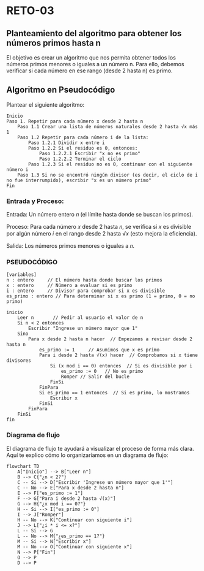 # RETO-03

## Planteamiento del algoritmo para obtener los números primos hasta n
El objetivo es crear un algoritmo que nos permita obtener todos los números primos menores o iguales a un número n. Para ello, debemos verificar si cada número en ese rango (desde 2 hasta n) es primo.

## Algoritmo en Pseudocódigo
Plantear el siguiente algoritmo:
```
Inicio
Paso 1. Repetir para cada número x desde 2 hasta n
    Paso 1.1 Crear una lista de números naturales desde 2 hasta √x más 1
    Paso 1.2 Repetir para cada número i de la lista:
        Paso 1.2.1 Dividir x entre i
        Paso 1.2.2 Si el residuo es 0, entonces:
            Paso 1.2.2.1 Escribir "x no es primo"
            Paso 1.2.2.2 Terminar el ciclo
        Paso 1.2.3 Si el residuo no es 0, continuar con el siguiente número i
    Paso 1.3 Si no se encontró ningún divisor (es decir, el ciclo de i no fue interrumpido), escribir "x es un número primo"
Fin

```
### Entrada y Proceso:
Entrada: Un número entero 𝑛 (el límite hasta donde se buscan los primos).

Proceso: Para cada número 𝑥 desde 2 hasta 𝑛, se verifica si 𝑥 es divisible por algún número 𝑖 en el rango desde 2 hasta √𝑥 (esto mejora la eficiencia).

Salida: Los números primos menores o iguales a 𝑛.

### PSEUDOCÓDIGO
```
[variables]
n : entero     // El número hasta donde buscar los primos
x : entero     // Número a evaluar si es primo
i : entero     // Divisor para comprobar si x es divisible
es_primo : entero // Para determinar si x es primo (1 = primo, 0 = no primo)

inicio
    Leer n       // Pedir al usuario el valor de n
    Si n < 2 entonces
        Escribir "Ingrese un número mayor que 1"
    Sino
        Para x desde 2 hasta n hacer  // Empezamos a revisar desde 2 hasta n
            es_primo := 1     // Asumimos que x es primo
            Para i desde 2 hasta √(x) hacer  // Comprobamos si x tiene divisores
                Si (x mod i == 0) entonces  // Si es divisible por i
                    es_primo := 0   // No es primo
                    Romper // Salir del bucle
                FinSi
            FinPara
            Si es_primo == 1 entonces  // Si es primo, lo mostramos
                Escribir x
            FinSi
        FinPara
    FinSi
fin

```
### Diagrama de flujo
El diagrama de flujo te ayudará a visualizar el proceso de forma más clara. Aquí te explico cómo lo organizaríamos en un diagrama de flujo:

```mermaid
flowchart TD
    A["Inicio"] --> B["Leer n"]
    B --> C{"¿n < 2?"}
    C -- Si --> D["Escribir 'Ingrese un número mayor que 1'"]
    C -- No --> E["Para x desde 2 hasta n"]
    E --> F["es_primo := 1"]
    F --> G["Para i desde 2 hasta √(x)"]
    G --> H{"¿x mod i == 0?"}
    H -- Si --> I["es_primo := 0"]
    I --> J["Romper"]
    H -- No --> K["Continuar con siguiente i"]
    J --> L["¿i * i <= x?"]
    L -- Si --> G
    L -- No --> M{"¿es_primo == 1?"}
    M -- Si --> N["Escribir x"]
    M -- No --> O["Continuar con siguiente x"]
    N --> P["Fin"]
    O --> P
    D --> P

```
